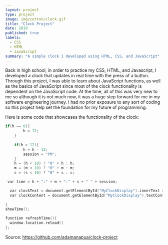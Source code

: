 ```yaml
---
layout: project
type: project
image: img/cotton/clock.gif
title: "Clock Project"
date: 2019
published: true
labels:
  - CSS
  - HTML
  - JavaScript
summary: "A simple clock I developed using HTML, CSS, and JavaScript"
---
```


Back in high school, in order to practice my CSS, HTML, and Javascript, I developed a clock that updates in real time with the press of a button. Through this project, I was able to learn about JavaScript functions, as well as the basics of JavaScript since most of the clock functionality is dependent on the JavaScript code. At the time, all of this was very new to me so although it is not much now, it was a huge step forward for me in my software engineering journey. I had no prior exposure to any sort of coding so this project help set the foundation for my future of programming.

Here is some code that showcases the functionality of the clock: 
```cpp
if(h == 0){
        h = 12;
    }
    
    if(h > 12){
        h = h - 12;
        session = "PM";
    }
    h = (h < 10) ? "0" + h : h;
    m = (m < 10) ? "0" + m : m;
    s = (s < 10) ? "0" + s : s;

 var time = h + ":" + m + ":" + s + " " + session;

  var clockText = document.getElementById("MyClockDisplay").innerText = time;
  var clockContent = document.getElementById("MyClockDisplay").textContent = time;
    
}
showTime();

function refreshTime(){
  window.location.reload()
};
```
Source: <a href="https://github.com/adamanapua/clock-project"><i class="large github icon "></i>https://github.com/adamanapua/clock-project</a>
